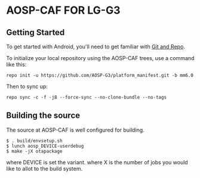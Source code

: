 AOSP-CAF FOR LG-G3
===========

Getting Started
---------------

To get started with Android, you'll need to get
familiar with [Git and Repo](http://source.android.com/source/using-repo.html).

To initialize your local repository using the AOSP-CAF trees, use a command like this:

    repo init -u https://github.com/AOSP-G3/platform_manifest.git -b mm6.0

Then to sync up:

    repo sync -c -f -j8 --force-sync --no-clone-bundle --no-tags

Building the source
---------------

The source at AOSP-CAF is well configured for building.

    $ . build/envsetup.sh
    $ lunch aosp_DEVICE-userdebug
    $ make -jX otapackage

where DEVICE is set the variant.
where X is the number of jobs you would like to allot to the build system.
